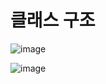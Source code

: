 # 클래스 구조

![image](https://user-images.githubusercontent.com/81552729/148907784-a2f6aea1-b153-40ce-8203-a5e42dfd8621.png)

![image](https://user-images.githubusercontent.com/81552729/148908935-e67a301a-4ef8-479a-93d0-b3ec6a24fb2d.png)
